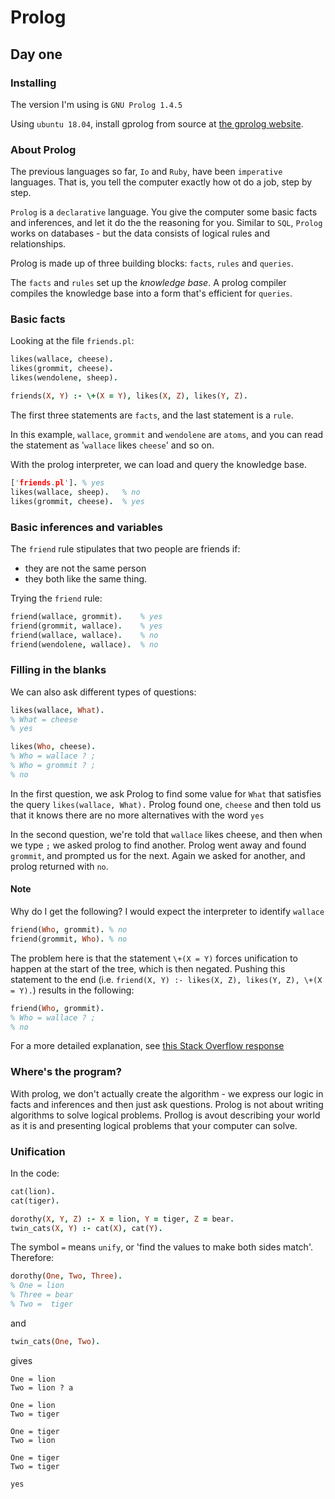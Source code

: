 # Prolog
## Day one

### Installing

The version I'm using is `GNU Prolog 1.4.5`

Using `ubuntu 18.04`, install gprolog from source at [the gprolog website](http://www.gprolog.org/).

### About Prolog

The previous languages so far, `Io` and `Ruby`, have been `imperative` languages. 
That is, you tell the computer exactly how ot do a job, step by step.

`Prolog` is a `declarative` language. You give the computer some basic facts and inferences,
and let it do the the reasoning for you.  Similar to `SQL`, `Prolog` works on databases -
but the data consists of logical rules and relationships.

Prolog is made up of three building blocks: `facts`, `rules` and `queries`.

The `facts` and `rules` set up the *knowledge base*. A prolog compiler compiles the knowledge base into a 
form that's efficient for `queries`. 

### Basic facts
Looking at the file `friends.pl`:
```Prolog
likes(wallace, cheese).
likes(grommit, cheese).
likes(wendolene, sheep).

friends(X, Y) :- \+(X = Y), likes(X, Z), likes(Y, Z).
```
The first three statements are `facts`, and the last statement is a `rule`.

In this example, `wallace`, `grommit` and `wendolene` are `atoms`, and you can read the statement as 
'`wallace` likes `cheese`' and so on.

With the prolog interpreter, we can load and query the knowledge base.

```Prolog
['friends.pl']. % yes
likes(wallace, sheep).   % no
likes(grommit, cheese).  % yes
````

### Basic inferences and variables
The `friend` rule stipulates that two people are friends if:
* they are not the same person
* they both like the same thing.    

Trying the `friend` rule:
```Prolog
friend(wallace, grommit).    % yes
friend(grommit, wallace).    % yes
friend(wallace, wallace).    % no
friend(wendolene, wallace).  % no
```

### Filling in the blanks

We can also ask different types of questions:
```Prolog
likes(wallace, What).
% What = cheese
% yes

likes(Who, cheese). 
% Who = wallace ? ;
% Who = grommit ? ;
% no
```
In the first question, we ask Prolog to find some value for `What` that satisfies the query `likes(wallace, What).`
Prolog found one, `cheese` and then told us that it knows there are no more alternatives with the word `yes`

In the second question, we're told that `wallace` likes cheese, and then when we type `;` we asked prolog to find 
another. Prolog went away and found `grommit`, and prompted us for the next. Again we asked for another, and prolog 
returned with `no`.

#### Note
Why do I get the following? I would expect the interpreter to identify `wallace`
```Prolog
friend(Who, grommit). % no
friend(grommit, Who). % no
```
The problem here is that the statement `\+(X = Y)` forces unification to happen at the start of the tree, which is then 
negated. Pushing this statement to the end (i.e. `friend(X, Y) :- likes(X, Z), likes(Y, Z), \+(X = Y).`) results in the following:

```Prolog
friend(Who, grommit). 
% Who = wallace ? ;
% no
```

For a more detailed explanation, see [this Stack Overflow response](https://stackoverflow.com/a/39825461/1728649) 

### Where's the program?
With prolog, we don't actually create the algorithm - we express our logic in facts and inferences and then just ask
questions. Prolog is not about writing algorithms to solve logical problems. Prollog is avout describing your world as 
it is and presenting logical problems that your computer can solve.

### Unification

In the code:
```Prolog
cat(lion).
cat(tiger).

dorothy(X, Y, Z) :- X = lion, Y = tiger, Z = bear.
twin_cats(X, Y) :- cat(X), cat(Y).
```
The symbol `=` means `unify`, or 'find the values to make both sides match'.
Therefore:
```Prolog
dorothy(One, Two, Three).
% One = lion
% Three = bear
% Two =  tiger
```
and
```Prolog
twin_cats(One, Two).
```
gives
```text
One = lion
Two = lion ? a

One = lion
Two = tiger 

One = tiger
Two = lion 

One = tiger
Two = tiger

yes

```
